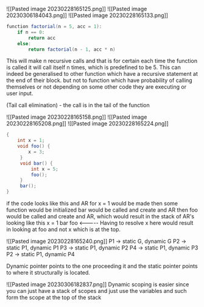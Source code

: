 ![[Pasted image 20230228165125.png]]
![[Pasted image 20230306184043.png]]
![[Pasted image 20230228165133.png]]
``` java
function factorial(n = 5, acc = 1): 
	if n == 0: 
		return acc 
	else: 
		return factorial(n - 1, acc * n)
```
This will make n recursive calls and that is for certain each time the function is called it will call itself n times, which is predefined to be 5.
This can indeed be generalised to other function which have a recursive statement at the end of their block. but not to function which have probability of calling themselves or not depending on some other code they are executing or user input.

(Tail call elimination) - the call is in the tail of the function

![[Pasted image 20230228165158.png]]
![[Pasted image 20230228165208.png]]
![[Pasted image 20230228165224.png]]
``` java
{ 
	int x = 1;
	void foo() {
		x = 3;
	 }
	 void bar() {
		 int x = 5;
		 foo();
	 }
	 bar();
}
```
if the code looks like this and AR for x = 1 would be made then some function would be initialized bar would be called and create and AR then foo would be called and create and AR, which would result in the stack of AR's looking like this
x = 1
bar
foo
<----- Having to resolve x here would result in looking at foo and not x which is at the top.


![[Pasted image 20230228165240.png]]
P1 -> static G, dynamic G
P2 -> static P1, dynamic P1
P3 -> static P1, dynamic P2
P4 -> static P1, dynamic P3
P2 -> static P1, dynamic P4

Dynamic pointer points to the one proceeding it and the static pointer points to where it structurally is located.

![[Pasted image 20230306182837.png]]
Dynamic scoping is easier since you can just have a stack of scopes and just use the variables and such form the scope at the top of the stack